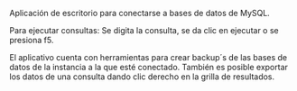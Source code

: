 Aplicación de escritorio para conectarse a bases de datos de MySQL.

Para ejecutar consultas:
    Se digita la consulta, se da clic en ejecutar o se presiona f5.

El aplicativo cuenta con herramientas para crear backup´s de las bases de datos de la instancia a la que esté conectado. 
También es posible exportar los datos de una consulta dando clic derecho en la grilla de resultados.
